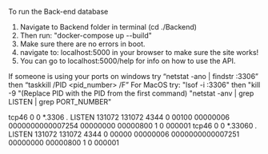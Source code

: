 To run the Back-end database 
1. Navigate to Backend folder in terminal (cd ./Backend)
2. Then run: "docker-compose up --build"
3. Make sure there are no errors in boot.
4. navigate to: localhost:5000 in your browser to make sure the site works!
5. You can go to localhost:5000/help for info on how to use the API.

If someone is using your ports on windows try “netstat -ano | findstr :3306” then “taskkill /PID <pid_number> /F”
For MacOS try: "lsof -i :3306" then "kill -9 <PID>"(Replace PID with the PID from the first command)
"netstat -anv | grep LISTEN | grep PORT_NUMBER"


tcp46      0      0  *.3306                 *.*                    LISTEN       131072  131072   4344      0 00100 00000006 0000000000007254 00000000 00000800      1      0 000001
tcp46      0      0  *.33060                *.*                    LISTEN       131072  131072   4344      0 00000 00000006 0000000000007251 00000000 00000800      1      0 000001
